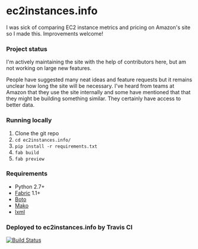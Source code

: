 # ec2instances.info

I was sick of comparing EC2 instance metrics and pricing on Amazon's site so I made this. Improvements welcome!


### Project status

I'm actively maintaining the site with the help of contributors here, but am not working on large new features.

People have suggested many neat ideas and feature requests but it remains unclear how long the site will be necessary. I've heard from teams at Amazon that they use the site internally and some have mentioned that that they might be building something similar. They certainly have access to better data.


### Running locally

1. Clone the git repo
2. `cd ec2instances.info/`
3. `pip install -r requirements.txt`
4. `fab build`
5. `fab preview`


### Requirements

- Python 2.7+
- [Fabric](http://docs.fabfile.org/en/1.8/) 1.1+
- [Boto](http://boto.readthedocs.org/en/latest/)
- [Mako](http://www.makotemplates.org/)
- [lxml](http://lxml.de/)

### Deployed to ec2instances.info by Travis CI
[![Build Status](https://travis-ci.org/powdahound/ec2instances.info.svg)](https://travis-ci.org/powdahound/ec2instances.info)
